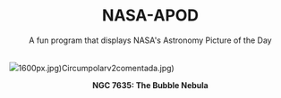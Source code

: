 <div align="center">
  <h1>
    NASA-APOD
  </h1>
</div>
  
<div align="center">
  A fun program that displays NASA's Astronomy Picture of the Day
</div>

<br>

![](https://apod.nasa.gov/apod/image/2410/BubbleRed_Leader_960.jpg)1600px.jpg)Circumpolarv2comentada.jpg)

<p align = "center">
  <b>NGC 7635: The Bubble Nebula</b>
</p>
